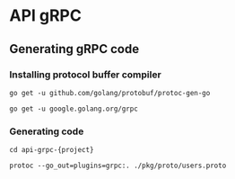 # API gRPC

## Generating gRPC code

### Installing protocol buffer compiler

`go get -u github.com/golang/protobuf/protoc-gen-go`

`go get -u google.golang.org/grpc`

### Generating code

`cd api-grpc-{project}`

`protoc --go_out=plugins=grpc:. ./pkg/proto/users.proto`
